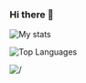 ### Hi there 👋

![My stats](https://github-readme-stats.vercel.app/api?username=Valkorchik&count_private=true&show_icons=true&theme=radical)




![Top Languages](https://github-readme-stats.vercel.app/api/top-langs/?username=VALKORCHIK&show_icons=true&theme=radical)






![/](https://img.shields.io/badge/-C++-#00599C?logo=C++&logoColor=fff)



